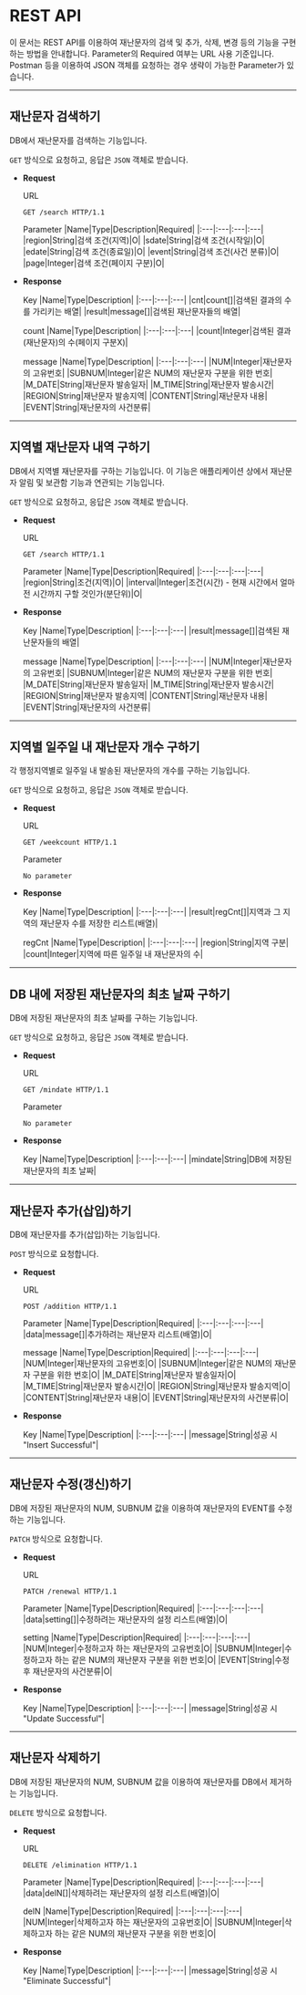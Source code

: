 # REST API

이 문서는 REST API를 이용하여 재난문자의 검색 및 추가, 삭제, 변경 등의 기능을 구현하는 방법을 안내합니다. Parameter의 Required 여부는 URL 사용 기준입니다. Postman 등을 이용하여 JSON 객체를 요청하는 경우 생략이 가능한 Parameter가 있습니다.

---
## 재난문자 검색하기

DB에서 재난문자를 검색하는 기능입니다.

`GET` 방식으로 요청하고, 응답은 `JSON` 객체로 받습니다.

- **Request**
    
    URL
    ```http
    GET /search HTTP/1.1
    ```
    
    Parameter
    |Name|Type|Description|Required|
    |:---|:---|:---|:---|
    |region|String|검색 조건(지역)|O|
    |sdate|String|검색 조건(시작일)|O|
    |edate|String|검색 조건(종료일)|O|
    |event|String|검색 조건(사건 분류)|O|
    |page|Integer|검색 조건(페이지 구분)|O|
    
- **Response**

    Key
    |Name|Type|Description|
    |:---|:---|:---|
    |cnt|count[]|검색된 결과의 수를 가리키는 배열|
    |result|message[]|검색된 재난문자들의 배열|
    
    count
    |Name|Type|Description|
    |:---|:---|:---|
    |count|Integer|검색된 결과(재난문자)의 수(페이지 구분X)|
    
    message
    |Name|Type|Description|
    |:---|:---|:---|
    |NUM|Integer|재난문자의 고유번호|
    |SUBNUM|Integer|같은 NUM의 재난문자 구분을 위한 번호|
    |M_DATE|String|재난문자 발송일자|
    |M_TIME|String|재난문자 발송시간|
    |REGION|String|재난문자 발송지역|
    |CONTENT|String|재난문자 내용|
    |EVENT|String|재난문자의 사건분류|

---
## 지역별 재난문자 내역 구하기

DB에서 지역별 재난문자를 구하는 기능입니다. 이 기능은 애플리케이션 상에서 재난문자 알림 및 보관함 기능과 연관되는 기능입니다.

`GET` 방식으로 요청하고, 응답은 `JSON` 객체로 받습니다.

- **Request**
    
    URL
    ```http
    GET /search HTTP/1.1
    ```
    
    Parameter
    |Name|Type|Description|Required|
    |:---|:---|:---|:---|
    |region|String|조건(지역)|O|
    |interval|Integer|조건(시간) - 현재 시간에서 얼마전 시간까지 구할 것인가(분단위)|O|
    
- **Response**

    Key
    |Name|Type|Description|
    |:---|:---|:---|
    |result|message[]|검색된 재난문자들의 배열|
    
    message
    |Name|Type|Description|
    |:---|:---|:---|
    |NUM|Integer|재난문자의 고유번호|
    |SUBNUM|Integer|같은 NUM의 재난문자 구분을 위한 번호|
    |M_DATE|String|재난문자 발송일자|
    |M_TIME|String|재난문자 발송시간|
    |REGION|String|재난문자 발송지역|
    |CONTENT|String|재난문자 내용|
    |EVENT|String|재난문자의 사건분류|


---
## 지역별 일주일 내 재난문자 개수 구하기

각 행정지역별로 일주일 내 발송된 재난문자의 개수를 구하는 기능입니다.

`GET` 방식으로 요청하고, 응답은 `JSON` 객체로 받습니다.

- **Request**
    
    URL
    ```http
    GET /weekcount HTTP/1.1
    ```
    
    Parameter

    `No parameter`
    
- **Response**

    Key
    |Name|Type|Description|
    |:---|:---|:---|
    |result|regCnt[]|지역과 그 지역의 재난문자 수를 저장한 리스트(배열)|
    
    regCnt
    |Name|Type|Description|
    |:---|:---|:---|
    |region|String|지역 구분|
    |count|Integer|지역에 따른 일주일 내 재난문자의 수|
    

---
## DB 내에 저장된 재난문자의 최초 날짜 구하기

DB에 저장된 재난문자의 최초 날짜를 구하는 기능입니다.

`GET` 방식으로 요청하고, 응답은 `JSON` 객체로 받습니다.

- **Request**
    
    URL
    ```http
    GET /mindate HTTP/1.1
    ```
    
    Parameter
    
    `No parameter`
    
- **Response**

    Key
    |Name|Type|Description|
    |:---|:---|:---|
    |mindate|String|DB에 저장된 재난문자의 최초 날짜|


---
## 재난문자 추가(삽입)하기

DB에 재난문자를 추가(삽입)하는 기능입니다.

`POST` 방식으로 요청합니다.

- **Request**

    URL
    ```http
    POST /addition HTTP/1.1
    ```

    Parameter
    |Name|Type|Description|Required|
    |:---|:---|:---|:---|
    |data|message[]|추가하려는 재난문자 리스트(배열)|O|
    
    message
    |Name|Type|Description|Required|
    |:---|:---|:---|:---|
    |NUM|Integer|재난문자의 고유번호|O|
    |SUBNUM|Integer|같은 NUM의 재난문자 구분을 위한 번호|O|
    |M_DATE|String|재난문자 발송일자|O|
    |M_TIME|String|재난문자 발송시간|O|
    |REGION|String|재난문자 발송지역|O|
    |CONTENT|String|재난문자 내용|O|
    |EVENT|String|재난문자의 사건분류|O|
    
- **Response**

    Key
    |Name|Type|Description|
    |:---|:---|:---|
    |message|String|성공 시 "Insert Successful"|
    
---
## 재난문자 수정(갱신)하기

DB에 저장된 재난문자의 NUM, SUBNUM 값을 이용하여 재난문자의 EVENT를 수정하는 기능입니다.

`PATCH` 방식으로 요청합니다.

- **Request**

    URL
    ```http
    PATCH /renewal HTTP/1.1
    ```

    Parameter
    |Name|Type|Description|Required|
    |:---|:---|:---|:---|
    |data|setting[]|수정하려는 재난문자의 설정 리스트(배열)|O|
    
    setting
    |Name|Type|Description|Required|
    |:---|:---|:---|:---|
    |NUM|Integer|수정하고자 하는 재난문자의 고유번호|O|
    |SUBNUM|Integer|수정하고자 하는 같은 NUM의 재난문자 구분을 위한 번호|O|
    |EVENT|String|수정 후 재난문자의 사건분류|O|
    
- **Response**

    Key
    |Name|Type|Description|
    |:---|:---|:---|
    |message|String|성공 시 "Update Successful"|

---
## 재난문자 삭제하기

DB에 저장된 재난문자의 NUM, SUBNUM 값을 이용하여 재난문자를 DB에서 제거하는 기능입니다.

`DELETE` 방식으로 요청합니다.

- **Request**

    URL
    ```http
    DELETE /elimination HTTP/1.1
    ```

    Parameter
    |Name|Type|Description|Required|
    |:---|:---|:---|:---|
    |data|delN[]|삭제하려는 재난문자의 설정 리스트(배열)|O|
    
    delN
    |Name|Type|Description|Required|
    |:---|:---|:---|:---|
    |NUM|Integer|삭제하고자 하는 재난문자의 고유번호|O|
    |SUBNUM|Integer|삭제하고자 하는 같은 NUM의 재난문자 구분을 위한 번호|O|
    
- **Response**

    Key
    |Name|Type|Description|
    |:---|:---|:---|
    |message|String|성공 시 "Eliminate Successful"|


